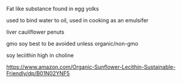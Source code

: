 Fat like substance found in egg yolks

used to bind water to oil, used in cooking as an emulsifer


liver
cauliflower
penuts

gmo soy best to be avoided unless organic/non-gmo

soy leciithin high in choline

https://www.amazon.com/Organic-Sunflower-Lecithin-Sustainable-Friendly/dp/B01N02YNF5